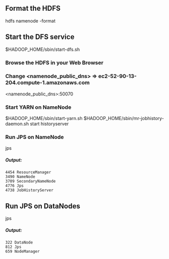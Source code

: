 ## Format the HDFS
hdfs namenode -format

## Start the DFS service
$HADOOP_HOME/sbin/start-dfs.sh

### Browse the HDFS in your Web Browser
### Change <namenode_public_dns> => ec2-52-90-13-204.compute-1.amazonaws.com
<namenode_public_dns>:50070

### Start YARN on NameNode
$HADOOP_HOME/sbin/start-yarn.sh
$HADOOP_HOME/sbin/mr-jobhistory-daemon.sh start historyserver


### Run JPS on NameNode
jps

##### Output:
	4454 ResourceManager
 	3490 NameNode
	3709 SecondaryNameNode
	4776 Jps
	4738 JobHistoryServer


## Run JPS on DataNodes
jps

##### Output:
	322 DataNode
	812 Jps
	659 NodeManager
